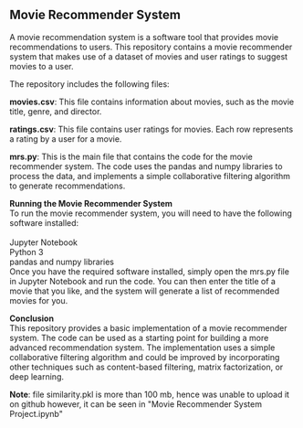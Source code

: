 ## Movie Recommender System
A movie recommendation system is a software tool that provides movie recommendations to users. This repository contains a movie recommender system that makes use of a dataset of movies and user ratings to suggest movies to a user.

The repository includes the following files:

<b>movies.csv</b>: This file contains information about movies, such as the movie title, genre, and director.

<b>ratings.csv</b>: This file contains user ratings for movies. Each row represents a rating by a user for a movie.

<b>mrs.py</b>: This is the main file that contains the code for the movie recommender system. The code uses the pandas and numpy libraries to process the data, and implements a simple collaborative filtering algorithm to generate recommendations.

<b>Running the Movie Recommender System</b><br>
To run the movie recommender system, you will need to have the following software installed:<br>
<br>
Jupyter Notebook<br>
Python 3<br>
pandas and numpy libraries<br>
Once you have the required software installed, simply open the mrs.py file in Jupyter Notebook and run the code. You can then enter the title of a movie that you like, and the system will generate a list of recommended movies for you.<br>

<b>Conclusion</b><br>
This repository provides a basic implementation of a movie recommender system. The code can be used as a starting point for building a more advanced recommendation system. The implementation uses a simple collaborative filtering algorithm and could be improved by incorporating other techniques such as content-based filtering, matrix factorization, or deep learning.

<b>Note</b>: file similarity.pkl is more than 100 mb, hence was unable to upload it on github however, it can be seen in "Movie Recommender System Project.ipynb" 


